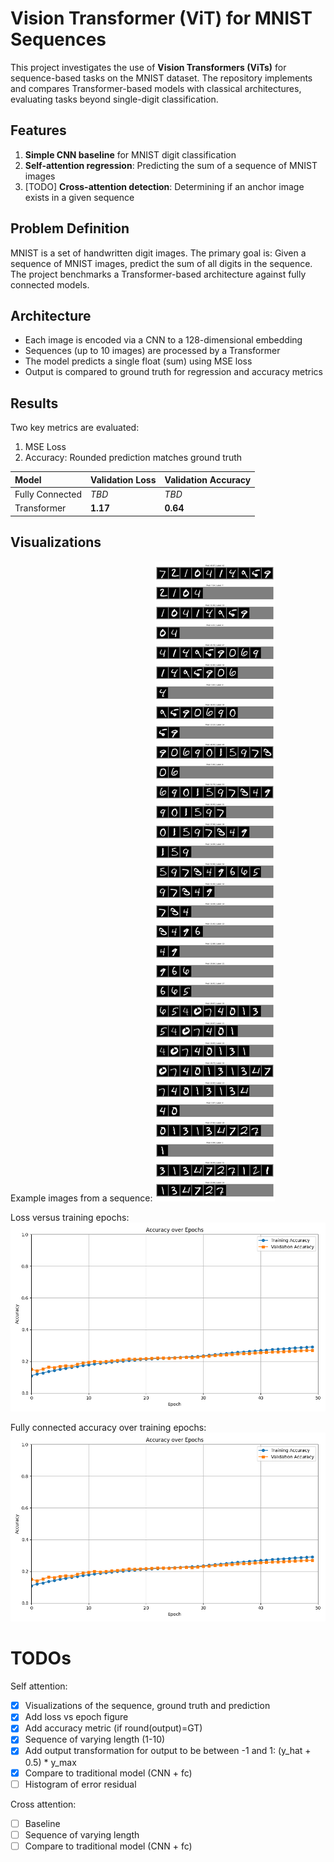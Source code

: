 # Vision Transformer (ViT) for MNIST Sequences
This project investigates the use of **Vision Transformers (ViTs)** for sequence-based tasks on the MNIST dataset. 
The repository implements and compares Transformer-based models with classical architectures, evaluating tasks beyond single-digit classification.

## Features
1. **Simple CNN baseline** for MNIST digit classification
2. **Self-attention regression**: Predicting the sum of a sequence of MNIST images
3. [TODO] **Cross-attention detection**: Determining if an anchor image exists in a given sequence


## Problem Definition
MNIST is a set of handwritten digit images. The primary goal is:
Given a sequence of MNIST images, predict the sum of all digits in the sequence.
The project benchmarks a Transformer-based architecture against fully connected models.

## Architecture
- Each image is encoded via a CNN to a 128-dimensional embedding
- Sequences (up to 10 images) are processed by a Transformer
- The model predicts a single float (sum) using MSE loss
- Output is compared to ground truth for regression and accuracy metrics

## Results
Two key metrics are evaluated:
1. MSE Loss
2. Accuracy: Rounded prediction matches ground truth

| Model | Validation Loss | Validation Accuracy |
| :-- | :-- | :-- |
| Fully Connected | *TBD* | *TBD* |
| Transformer | **1.17** | **0.64** |

## Visualizations

Example images from a sequence:
![Example images from a sequence](https://github.com/kobybibas/vit_for_mnist/blob/main/figures/transformer__predictions_0.png?raw=true)

Loss versus training epochs:
![Fully connected accuracy](https://github.com/kobybibas/vit_for_mnist/blob/main/figures/fully_connected__accuracy_over_epochs.png?raw=true)


Fully connected accuracy over training epochs:
![Fully connected accuracy](https://github.com/kobybibas/vit_for_mnist/blob/main/figures/fully_connected__accuracy_over_epochs.png?raw=true)


# TODOs
Self attention:
- [x] Visualizations of the sequence, ground truth and prediction
- [x] Add loss vs epoch figure
- [x] Add accuracy metric (if round(output)=GT)
- [x] Sequence of varying length (1-10)
- [x] Add output transformation for output to be between -1 and 1: (y_hat + 0.5) * y_max
- [x] Compare to traditional model (CNN + fc)
- [ ] Histogram of error residual 

Cross attention:
- [ ] Baseline
- [ ] Sequence of varying length 
- [ ] Compare to traditional model (CNN + fc)